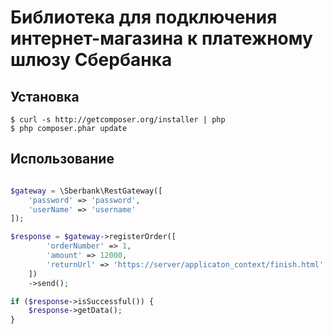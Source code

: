 # Библиотека для подключения  интернет-магазина к платежному шлюзу Сбербанка

## Установка

    $ curl -s http://getcomposer.org/installer | php
    $ php composer.phar update

## Использование

```php

$gateway = \Sberbank\RestGateway([
    'password' => 'password',
    'userName' => 'username'
]);

$response = $gateway->registerOrder([
        'orderNumber' => 1,
        'amount' => 12000,
        'returnUrl' => 'https://server/applicaton_context/finish.html'
    ])
    ->send();

if ($response->isSuccessful()) {
    $response->getData();
}
```